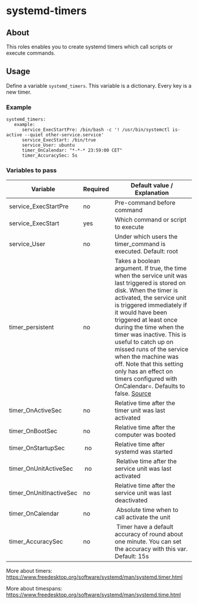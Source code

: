 # systemd-timers

## About
This roles enables you to create systemd timers which call scripts or execute commands.

## Usage

Define a variable ```systemd_timers```. This variable is a dictionary. Every key is a new timer.

### Example

```
systemd_timers:
   example:
      service_ExecStartPre: /bin/bash -c '! /usr/bin/systemctl is-active --quiet other-service.service'
      service_ExecStart: /bin/true
      service_User: ubuntu
      timer_OnCalendar: "*-*-* 23:59:00 CET"
      timer_AccuracySec: 5s
```

### Variables to pass

| Variable | Required |  Default value / Explanation |
|----------|----------|------------------------------|
| service_ExecStartPre | no | Pre-command before command |
| service_ExecStart |  yes | Which command or script to execute |
| service_User | no | Under which users the timer_command is executed. Default: root |
| timer_persistent | no | Takes a boolean argument. If true, the time when the service unit was last triggered is stored on disk. When the timer is activated, the service unit is triggered immediately if it would have been triggered at least once during the time when the timer was inactive. This is useful to catch up on missed runs of the service when the machine was off. Note that this setting only has an effect on timers configured with OnCalendar=. Defaults to false. [Source](https://www.freedesktop.org/software/systemd/man/systemd.timer.html) |
| timer_OnActiveSec | no | Relative time after the timer unit was last activated |
| timer_OnBootSec | no | Relative time after the computer was booted |
| timer_OnStartupSec | no | Relative time after systemd was started |
| timer_OnUnitActiveSec | no | Relative time after the service unit was last activated |
| timer_OnUnitInactiveSec | no | Relative time after the service unit was last deactivated |
| timer_OnCalendar | no | Absolute time when to call activate the unit |
| timer_AccuracySec | no | Timer have a default accuracy of round about one minute. You can set the accuracy with this var. Default: 15s |

More about timers: https://www.freedesktop.org/software/systemd/man/systemd.timer.html

More about timespans: https://www.freedesktop.org/software/systemd/man/systemd.time.html
